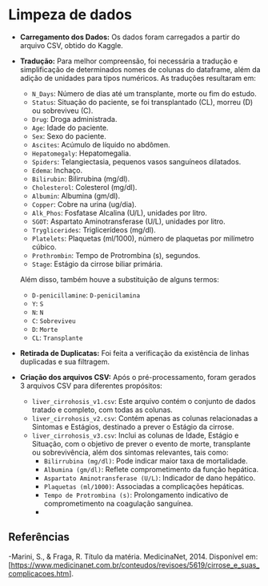 # Limpeza de dados
- **Carregamento dos Dados:** Os dados foram carregados a partir do arquivo CSV, obtido do Kaggle.
- **Tradução:** Para melhor compreensão, foi necessária a tradução e simplificação de determinados nomes de colunas do dataframe, além da adição de unidades para tipos numéricos. As traduções resultaram em:
    - `N_Days`: Número de dias até um transplante, morte ou fim do estudo.
    - `Status`: Situação do paciente, se foi transplantado (CL), morreu (D) ou sobreviveu (C).
    - `Drug`: Droga administrada.
    - `Age`: Idade do paciente.
    - `Sex`: Sexo do paciente.
    - `Ascites`: Acúmulo de líquido no abdômen.
    - `Hepatomegaly`: Hepatomegalia.
    - `Spiders`: Telangiectasia, pequenos vasos sanguíneos dilatados.
    - `Edema`: Inchaço.
    - `Bilirubin`: Bilirrubina (mg/dl).
    - `Cholesterol`: Colesterol (mg/dl).
    - `Albumin`: Albumina (gm/dl).
    - `Copper`: Cobre na urina (ug/dia).
    - `Alk_Phos`: Fosfatase Alcalina (U/L), unidades por litro.
    - `SGOT`: Aspartato Aminotransferase (U/L), unidades por litro.
    - `Tryglicerides`: Triglicerídeos (mg/dl).
    - `Platelets`: Plaquetas (ml/1000), número de plaquetas por milímetro cúbico.
    - `Prothrombin`: Tempo de Protrombina (s), segundos.
    - `Stage`: Estágio da cirrose biliar primária.

    Além disso, também houve a substituição de alguns termos:
    - `D-penicillamine`: `D-penicilamina`
    - `Y`: `S`
    - `N`: `N`
    - `C`: `Sobreviveu`
    - `D`: `Morte`
    - `CL`: `Transplante`

- **Retirada de Duplicatas:** Foi feita a verificação da existência de linhas duplicadas e sua filtragem.

- **Criação dos arquivos CSV:** Após o pré-processamento, foram gerados 3 arquivos CSV para diferentes propósitos:
    - `liver_cirrohosis_v1.csv`: Este arquivo contém o conjunto de dados tratado e completo, com todas as colunas.
    - `liver_cirrohosis_v2.csv`: Contém apenas as colunas relacionadas a Sintomas e Estágios, destinado a prever o Estágio da cirrose.
    - `liver_cirrohosis_v3.csv`: Inclui as colunas de Idade, Estágio e Situação, com o objetivo de prever o evento de morte, transplante ou sobrevivência, além dos sintomas relevantes, tais como:
        - `Bilirrubina (mg/dl)`: Pode indicar maior taxa de mortalidade.
        - `Albumina (gm/dl)`: Reflete comprometimento da função hepática.
        - `Aspartato Aminotransferase (U/L)`: Indicador de dano hepático.
        - `Plaquetas (ml/1000)`: Associadas a complicações hepáticas.
        - `Tempo de Protrombina (s)`: Prolongamento indicativo de comprometimento na coagulação sanguínea.
        - 
## Referências
-Marini, S., & Fraga, R. Título da matéria. MedicinaNet, 2014. Disponível em: [https://www.medicinanet.com.br/conteudos/revisoes/5619/cirrose_e_suas_complicacoes.htm].
